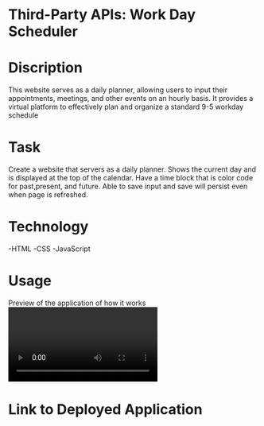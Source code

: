 # Third-Party APIs: Work Day Scheduler

# Discription

This website serves as a daily planner, allowing users to input their appointments, meetings, and other events on an hourly basis. It provides a virtual platform to effectively plan and organize a standard 9-5 workday schedule

# Task

Create a website that servers as a daily planner. Shows the current day and is displayed at the top of the calendar. Have a time block that is color code for past,present, and future. Able to save input and save will persist even when page is refreshed.

# Technology

-HTML
-CSS
-JavaScript

# Usage

Preview of the application of how it works
![alt text](/assets/demo-vid/Work%20Day%20Scheduler%20-%20Google%20Chrome%202023-07-21%2016-27-45.mp4)

# Link to Deployed Application
